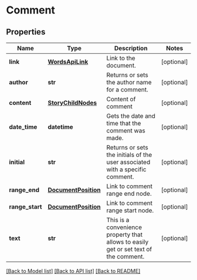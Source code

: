 # Comment

## Properties
Name | Type | Description | Notes
------------ | ------------- | ------------- | -------------
**link** | [**WordsApiLink**](WordsApiLink.md) | Link to the document. | [optional] 
**author** | **str** | Returns or sets the author name for a comment. | [optional] 
**content** | [**StoryChildNodes**](StoryChildNodes.md) | Content of comment | [optional] 
**date_time** | **datetime** | Gets the date and time that the comment was made. | [optional] 
**initial** | **str** | Returns or sets the initials of the user associated with a specific comment. | [optional] 
**range_end** | [**DocumentPosition**](DocumentPosition.md) | Link to comment range end node. | [optional] 
**range_start** | [**DocumentPosition**](DocumentPosition.md) | Link to comment range start node. | [optional] 
**text** | **str** | This is a convenience property that allows to easily get or set text of the comment. | [optional] 

[[Back to Model list]](../README.md#documentation-for-models) [[Back to API list]](../README.md#documentation-for-api-endpoints) [[Back to README]](../README.md)


